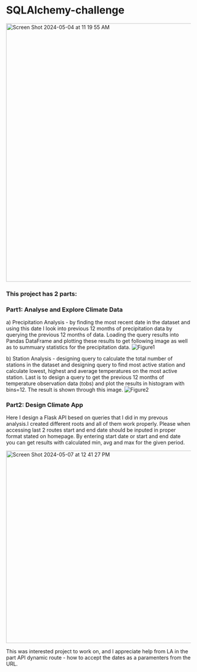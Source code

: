 # SQLAlchemy-challenge

<img width="705" alt="Screen Shot 2024-05-04 at 11 19 55 AM" src="https://github.com/JelenaRaonic/sqlalchemy-challenge/assets/159960361/bf0ea55a-161d-4373-aa44-0f42080ec307">

### This project has 2 parts:
### Part1: Analyse and Explore Climate Data
a) Precipitation Analysis - by finding the most recent date in the dataset and using this date I look into previous 12 months of precipitation data by querying the previous 12 months of data. Loading the query results into Pandas DataFrame and plotting these results to get following image as well as to summuary statistics for the precipitation data.
![Figure1](https://github.com/JelenaRaonic/sqlalchemy-challenge/assets/159960361/681fbb33-7b3c-43dc-bad6-9fbc738ef9c0)

b) Station Analysis - designing query to calculate the total number of stations in the dataset and designing query to find most active station and calculate lowest, highest and average temperatures on the most active station. Last is to design a query to get the previous 12 months of temperature observation data (tobs) and plot the results in histogram with bins=12. The result is shown through this image.
![Figure2](https://github.com/JelenaRaonic/sqlalchemy-challenge/assets/159960361/fad77ef2-bf07-4a18-92a0-f69988b03772)

### Part2: Design Climate App
Here I design a Flask API besed on queries that I did in my prevous analysis.I created different roots and all of them work properly. Please when accessing last 2 routes start and end date should be inputed in proper format stated on homepage. By entering start date or start and end date you can get results with calculated min, avg and max for the given period. 

<img width="525" alt="Screen Shot 2024-05-07 at 12 41 27 PM" src="https://github.com/JelenaRaonic/sqlalchemy-challenge/assets/159960361/72576c47-7644-4421-aeee-44106cc53285">

This was interested project to work on, and I appreciate help from LA in the part API dynamic route - how to accept the dates as a paramenters from the URL. 



